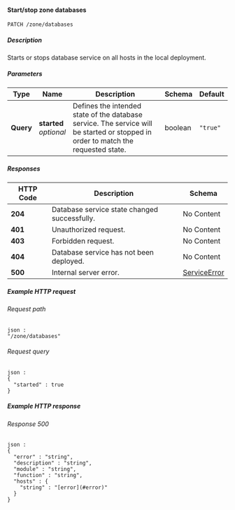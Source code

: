 
<a name="start_stop_zone_databases"></a>
#### Start/stop zone databases
```
PATCH /zone/databases
```


##### Description
Starts or stops database service on all hosts in the local deployment.


##### Parameters

|Type|Name|Description|Schema|Default|
|---|---|---|---|---|
|**Query**|**started**  <br>*optional*|Defines the intended state of the database service. The service will be started or stopped in order to match the requested state.|boolean|`"true"`|


##### Responses

|HTTP Code|Description|Schema|
|---|---|---|
|**204**|Database service state changed successfully.|No Content|
|**401**|Unauthorized request.|No Content|
|**403**|Forbidden request.|No Content|
|**404**|Database service has not been deployed.|No Content|
|**500**|Internal server error.|[ServiceError](../definitions/ServiceError.md#serviceerror)|


##### Example HTTP request

###### Request path
```
json :
"/zone/databases"
```


###### Request query
```
json :
{
  "started" : true
}
```


##### Example HTTP response

###### Response 500
```
json :
{
  "error" : "string",
  "description" : "string",
  "module" : "string",
  "function" : "string",
  "hosts" : {
    "string" : "[error](#error)"
  }
}
```



